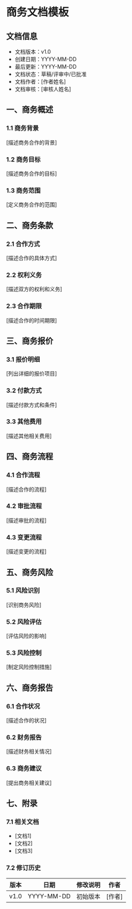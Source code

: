 # 商务文档模板

## 文档信息
- 文档版本：v1.0
- 创建日期：YYYY-MM-DD
- 最后更新：YYYY-MM-DD
- 文档状态：草稿/评审中/已批准
- 文档作者：[作者姓名]
- 文档审核：[审核人姓名]

## 一、商务概述

### 1.1 商务背景
[描述商务合作的背景]

### 1.2 商务目标
[描述商务合作的目标]

### 1.3 商务范围
[定义商务合作的范围]

## 二、商务条款

### 2.1 合作方式
[描述合作的具体方式]

### 2.2 权利义务
[描述双方的权利和义务]

### 2.3 合作期限
[描述合作的时间期限]

## 三、商务报价

### 3.1 报价明细
[列出详细的报价项目]

### 3.2 付款方式
[描述付款方式和条件]

### 3.3 其他费用
[描述其他相关费用]

## 四、商务流程

### 4.1 合作流程
[描述合作的流程]

### 4.2 审批流程
[描述审批的流程]

### 4.3 变更流程
[描述变更的流程]

## 五、商务风险

### 5.1 风险识别
[识别商务风险]

### 5.2 风险评估
[评估风险的影响]

### 5.3 风险控制
[制定风险控制措施]

## 六、商务报告

### 6.1 合作状况
[描述合作的状况]

### 6.2 财务报告
[描述财务相关情况]

### 6.3 商务建议
[提出商务相关建议]

## 七、附录

### 7.1 相关文档
- [文档1]
- [文档2]
- [文档3]

### 7.2 修订历史
| 版本 | 日期 | 修改说明 | 作者 |
|------|------|----------|------|
| v1.0 | YYYY-MM-DD | 初始版本 | [作者] | 